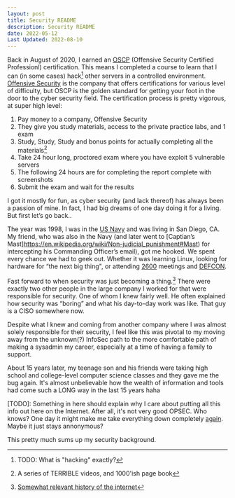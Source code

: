```yaml
---
layout: post
title: Security README
description: Security README
date: 2022-05-12
Last Updated: 2022-08-10
---
```


Back in August of 2020, I earned an [OSCP](https://www.offensive-security.com/pwk-oscp/) (Offensive Security Certified Professionl) certification.  This means I completed a course to learn that I can (in some cases) hack[^1] other servers in a controlled environment.  [Offensive Security](https://www.offensive-security.com/) is the company that offers certifications for various level of difficulty, but OSCP is the golden standard for getting your foot in the door to the cyber security field.  The certification process is pretty vigorous, at super high level:

1. Pay money to a company, Offensive Security
2. They give you study materials, access to the private practice labs, and 1 exam 
3. Study, Study, Study and bonus points for actually completing all the materials[^2]
4. Take 24 hour long, proctored exam where you have exploit 5 vulnerable servers
5. The following 24 hours are for completing the report complete with screenshots
6. Submit the exam and wait for the results 

I got it mostly for fun, as cyber security (and lack thereof) has always been a passion of mine.  In fact, I had big dreams of one day doing it for a living.  But first let’s go back..

The year was 1998, I was in the [US Navy](/life/navy/) and was living in San Diego, CA.  My friend, who was also in the Navy (and later went to [Captian’s Mast]https://en.wikipedia.org/wiki/Non-judicial_punishment#Mast) for intercepting his Commanding Officer’s email), got me hooked.  We spent every chance we had to geek out.  Whether it was learning Linux, looking for hardware for “the next big thing", or attending [2600](https://2600.com/) meetings and [DEFCON](https://www.defcon.org).

Fast forward to when security was just becoming a thing.[^3]  There were exactly two other people in the large company I worked for that were responsible for security.  One of whom I knew fairly well. He often explained how security was “boring” and what his day-to-day work was like.  That guy is a CISO somewhere now.  

Despite what I knew and coming from another company where I was almost solely responsible for their security, I feel like this was pivotal to my moving away from the unknown(?) InfoSec path to the more comfortable path of making a sysadmin my career, especially at a time of having a family to support.

About 15 years later, my teenage son and his friends were taking high school and college-level computer science classes and they gave me the bug again. It's almost unbelievable how the wealth of information and tools had come such a LONG way in the last 15 years haha

[TODO]: Something in here should explain why I care about putting all this info out here on the Internet.  After all, it's not very good OPSEC.  Who knows? One day it might make me take everything down completely [again](/tech/code/how-my-site-works).  Maybe it just stays annonymous?

This pretty much sums up my security background.  

[^1]: TODO: What is "hacking" exactly?
[^2]: A series of TERRIBLE videos, and 1000'ish page book
[^3]: [Somewhat relevant history of the internet](../musings/history-of-infosec-and-www.md)